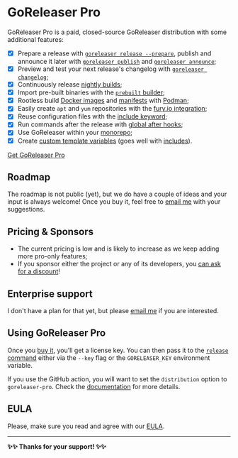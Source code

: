 # GoReleaser Pro

GoReleaser Pro is a paid, closed-source GoReleaser distribution with some additional features:

- [x] Prepare a release with [`goreleaser release --prepare`](/cmd/goreleaser_release/), publish and announce it later with [`goreleaser publish`](/cmd/goreleaser_publish/) and [`goreleaser announce`](/cmd/goreleaser_announce/);
- [x] Preview and test your next release's changelog with [`goreleaser changelog`](/cmd/goreleaser_changelog/);
- [x] Continuously release [nightly builds](/customization/nightlies/);
- [x] Import pre-built binaries with the [`prebuilt` builder](/customization/build/#import-pre-built-binaries);
- [x] Rootless build [Docker images](/customization/docker/#podman) and [manifests](/customization/docker_manifest/#podman) with [Podman](https://podman.io);
- [x] Easily create `apt` and `yum` repositories with the [fury.io integration](/customization/fury/);
- [x] Reuse configuration files with the [include keyword](/customization/includes/);
- [x] Run commands after the release with [global after hooks](/customization/hooks/);
- [x] Use GoReleaser within your [monorepo](/customization/monorepo/);
- [x] Create [custom template variables](/customization/templates/#custom-variables) (goes well with [includes](/customization/includes/)).

<script src="https://gumroad.com/js/gumroad.js"></script>
<a class="gumroad-button" href="https://gumroad.com/l/CadfZ" target="_blank">Get GoReleaser Pro</a>

## Roadmap

The roadmap is not public (yet), but we do have a couple of ideas and your input is always welcome!
Once you buy it, feel free to [email me](mailto:carlos@becker.software?subject=GoReleaser%20Feature%20Suggestion) with your suggestions.

## Pricing & Sponsors

- The current pricing is low and is likely to increase as we keep adding more pro-only features;
- If you sponsor either the project or any of its developers, you [can ask for a discount](mailto:carlos@becker.software?subject=GoReleaser%20Coupon%20Request)!

## Enterprise support

I don't have a plan for that yet, but please [email me](mailto:carlos@becker.software?subject=GoReleaser%20Enterprise%20Support) if you are interested.

## Using GoReleaser Pro

Once you [buy it](https://gum.co/goreleaser), you'll get a license key.
You can then pass it to the [`release` command](/cmd/goreleaser_release/) either via the `--key` flag or the `GORELEASER_KEY` environment variable.

If you use the GitHub action, you will want to set the `distribution` option to `goreleaser-pro`.
Check the [documentation](/ci/actions/) for more details.

## EULA

Please, make sure you read and agree with our [EULA](/eula).

---

**✨✨ Thanks for your support! ✨✨**
